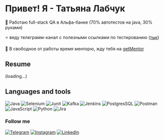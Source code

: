 # Привет! Я - Татьяна Лабчук
💼 Работаю full-stack QA в Альфа-банке (70% автотестов на java, 30% руками)

⭐ веду телеграмм-канал с полезными ссылками по тестированию (<a href ="https://t.me/notes_about_QA">тык</a>)

💃 В свободное от работы время менторю, жду тебя на <a href ="https://getmentor.dev/mentor/tatiana-labchuk-929"> getMentor</a> 

## Resume
(loading...)

## Languages and tools
![Java](https://img.shields.io/badge/-Java-090909?style=flat-square&logo=java)
![Selenium](https://img.shields.io/badge/-Selenium-090909?style=flat-square&logo=selenium)
![Junit](https://img.shields.io/badge/-Junit-090909?style=style=flat-square&logo=junit5)
![Kafka](https://img.shields.io/badge/-Kafka-090909?style=style=flat-square&logo=apachekafka&logoColor=red)
![Jenkins](https://img.shields.io/badge/-Jenkins-090909?style=style=flat-square&logo=jenkins)
![PostgresSQL](https://img.shields.io/badge/-PostgresSQL-090909?style=style=flat-square&logo=postgresql&logoColor=blue)
![Postman](https://img.shields.io/badge/-Postman-090909?style=style=flat-square&logo=postman)
![JavaScript](https://img.shields.io/badge/-JavaScript-090909?style=flat-square&logo=JavaScript)
![Python](https://img.shields.io/badge/-Python-090909?style=flat-square&logo=python)
![Jira](https://img.shields.io/badge/-Jira-090909?style=flat-square&logo=jira)


### Follow me
[![Telegram](https://img.shields.io/badge/-Telegram-090909?style=for-the-badge&logo=telegram&logoColor=27A0D9)](https://t.me/lilovaya_korova)
[![Instagram](https://img.shields.io/badge/-Instagram-090909?style=for-the-badge&logo=instagram&logoColor=B4068E)](https://www.instagram.com/lilovaya_korova)
[![LinkedIn](https://img.shields.io/badge/-LinkedIn-090909?style=for-the-badge&logo=linkedin&logoColor=007BB6)](https://www.linkedin.com/in/tlabchuk/)
